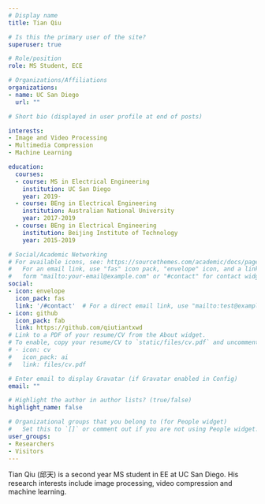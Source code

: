 ```yaml
---
# Display name
title: Tian Qiu

# Is this the primary user of the site?
superuser: true

# Role/position
role: MS Student, ECE

# Organizations/Affiliations
organizations:
- name: UC San Diego
  url: ""

# Short bio (displayed in user profile at end of posts)

interests:
- Image and Video Processing
- Multimedia Compression
- Machine Learning

education:
  courses:
  - course: MS in Electrical Engineering
    institution: UC San Diego 
    year: 2019-
  - course: BEng in Electrical Engineering
    institution: Australian National University
    year: 2017-2019
  - course: BEng in Electrical Engineering
    institution: Beijing Institute of Technology
    year: 2015-2019

# Social/Academic Networking
# For available icons, see: https://sourcethemes.com/academic/docs/page-builder/#icons
#   For an email link, use "fas" icon pack, "envelope" icon, and a link in the
#   form "mailto:your-email@example.com" or "#contact" for contact widget.
social:
- icon: envelope
  icon_pack: fas
  link: '/#contact'  # For a direct email link, use "mailto:test@example.org".
- icon: github
  icon_pack: fab
  link: https://github.com/qiutiantxwd
# Link to a PDF of your resume/CV from the About widget.
# To enable, copy your resume/CV to `static/files/cv.pdf` and uncomment the lines below.
# - icon: cv
#   icon_pack: ai
#   link: files/cv.pdf

# Enter email to display Gravatar (if Gravatar enabled in Config)
email: ""

# Highlight the author in author lists? (true/false)
highlight_name: false

# Organizational groups that you belong to (for People widget)
#   Set this to `[]` or comment out if you are not using People widget.
user_groups:
- Researchers
- Visitors
---
```


Tian Qiu (邱天) is a second year MS student in EE at UC San Diego. His research interests include image processing, video compression and machine learning.


